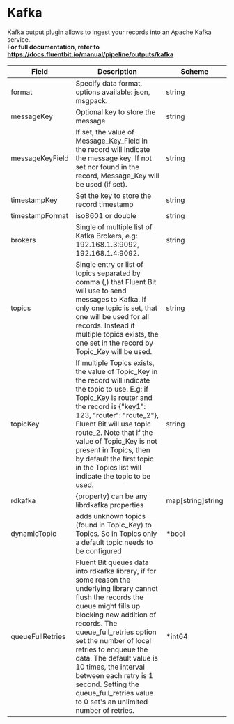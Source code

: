 # Kafka

Kafka output plugin allows to ingest your records into an Apache Kafka service. <br /> **For full documentation, refer to https://docs.fluentbit.io/manual/pipeline/outputs/kafka**


| Field | Description | Scheme |
| ----- | ----------- | ------ |
| format | Specify data format, options available: json, msgpack. | string |
| messageKey | Optional key to store the message | string |
| messageKeyField | If set, the value of Message_Key_Field in the record will indicate the message key. If not set nor found in the record, Message_Key will be used (if set). | string |
| timestampKey | Set the key to store the record timestamp | string |
| timestampFormat | iso8601 or double | string |
| brokers | Single of multiple list of Kafka Brokers, e.g: 192.168.1.3:9092, 192.168.1.4:9092. | string |
| topics | Single entry or list of topics separated by comma (,) that Fluent Bit will use to send messages to Kafka. If only one topic is set, that one will be used for all records. Instead if multiple topics exists, the one set in the record by Topic_Key will be used. | string |
| topicKey | If multiple Topics exists, the value of Topic_Key in the record will indicate the topic to use. E.g: if Topic_Key is router and the record is {\"key1\": 123, \"router\": \"route_2\"}, Fluent Bit will use topic route_2. Note that if the value of Topic_Key is not present in Topics, then by default the first topic in the Topics list will indicate the topic to be used. | string |
| rdkafka | {property} can be any librdkafka properties | map[string]string |
| dynamicTopic | adds unknown topics (found in Topic_Key) to Topics. So in Topics only a default topic needs to be configured | *bool |
| queueFullRetries | Fluent Bit queues data into rdkafka library, if for some reason the underlying library cannot flush the records the queue might fills up blocking new addition of records. The queue_full_retries option set the number of local retries to enqueue the data. The default value is 10 times, the interval between each retry is 1 second. Setting the queue_full_retries value to 0 set's an unlimited number of retries. | *int64 |
